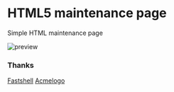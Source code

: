 # HTML5 maintenance page
Simple HTML maintenance page

![preview](https://user-images.githubusercontent.com/3603641/39551680-f77afa9a-4e33-11e8-89fc-a7413ae2bf52.png)

### Thanks
[Fastshell](https://github.com/HosseinKarami/fastshell)
[Acmelogo](http://acmelogos.com/)
